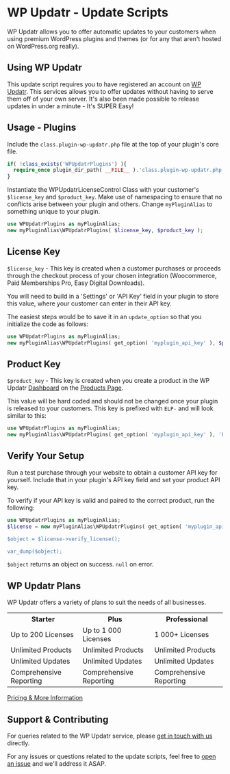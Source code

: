 
# WP Updatr - Update Scripts

WP Updatr allows you to offer automatic updates to your customers when using premium WordPress plugins and themes (or for any that aren't hosted on WordPress.org really).

## Using WP Updatr

This update script requires you to have registered an account on [WP Updatr](https://wpupdatr.com/#pricing). This services allows you to offer updates without having to serve them off of your own server. It's also been made possible to release updates in under a minute - It's SUPER Easy!

## Usage - Plugins

Include the `class.plugin-wp-updatr.php` file at the top of your plugin's core file.

```php
if( !class_exists('WPUpdatrPlugins') ){
  require_once plugin_dir_path( __FILE__ ).'class.plugin-wp-updatr.php';
}
```
Instantiate the WPUpdatrLicenseControl Class with your customer's `$license_key` and `$product_key`. Make use of namespacing to ensure that no conflicts arise between your plugin and others. Change `myPluginAlias` to something unique to your plugin. 
```php
use WPUpdatrPlugins as myPluginAlias;
new myPluginAlias\WPUpdatrPlugins( $license_key, $product_key );
```
## License Key

`$license_key` - This key is created when a customer purchases or proceeds through the checkout process of your chosen integration (Woocommerce, Paid Memberships Pro, Easy Digital Downloads).

You will need to build in a 'Settings' or 'API Key' field in your plugin to store this value, where your customer can enter in their API key. 

The easiest steps would be to save it in an `update_option` so that you initialize the code as follows: 

```php
use WPUpdatrPlugins as myPluginAlias;
new myPluginAlias\WPUpdatrPlugins( get_option( 'myplugin_api_key' ), $product_key );
```
## Product Key

`$product_key` - This key is created when you create a product in the WP Updatr [Dashboard](https://app.wpupdatr.com/dashboard/) on the [Products Page](https://app.wpupdatr.com/products/).

This value will be hard coded and should not be changed once your plugin is released to your customers. This key is prefixed with `ELP-` and will look similar to this: 

```php
use WPUpdatrPlugins as myPluginAlias;
new myPluginAlias\WPUpdatrPlugins( get_option( 'myplugin_api_key' ), 'ELP-' );
```

## Verify Your Setup

Run a test purchase through your website to obtain a customer API key for yourself. Include that in your plugin's API key field and set your product API key. 

To verify if your API key is valid and paired to the correct product, run the following: 

```php
use WPUpdatrPlugins as myPluginAlias;
$license = new myPluginAlias\WPUpdatrPlugins( get_option( 'myplugin_api_key`, 'ELP-' );

$object = $license->verify_license();

var_dump($object);
```
`$object` returns an object on success. `null` on error.

## WP Updatr Plans

WP Updatr offers a variety of plans to suit the needs of all businesses.

<table>
	<tr>
		<th>Starter</th>
		<th>Plus</th>
		<th>Professional</th>
	</tr>
  	<tr>
  		<td>Up to 200 Licenses</td>
  		<td>Up to 1 000 Licenses</td>
  		<td>1 000+ Licenses</td>
  	</tr>
  	<tr>
  		<td>Unlimited Products</td>
  		<td>Unlimited Products</td>
  		<td>Unlimited Products</td>
  	</tr>
  	<tr>
  		<td>Unlimited Updates</td>
  		<td>Unlimited Updates</td>
  		<td>Unlimited Updates</td>
  	</tr>
  	<tr>
  		<td>Comprehensive Reporting</td>
  		<td>Comprehensive Reporting</td>
  		<td>Comprehensive Reporting</td>
  	</tr>  
</table>

[Pricing & More Information](https://wpupdatr.com/#pricing)

## Support & Contributing

For queries related to the WP Updatr service, please [get in touch with us](https://wpupdatr.com/support/) directly. 

For any issues or questions related to the update scripts, feel free to [open an issue](https://github.com/wp-updatr/update-scripts/issues) and we'll address it ASAP.